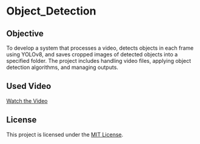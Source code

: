 # Object_Detection

## Objective
To develop a system that processes a video, detects objects in each frame using YOLOv8, and saves cropped images of detected objects into a specified folder. The project includes handling video files, applying object detection algorithms, and managing outputs.

## Used Video
[Watch the Video](https://drive.google.com/uc?id=1BXn53hXcysQaRNTOjOf4uIwdZfZG3nSF)

## License
This project is licensed under the [MIT License](LICENSE).
